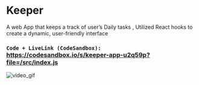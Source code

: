 # Keeper
A web App that keeps a track of user’s Daily tasks , Utilized React hooks to create a dynamic, user-friendly interface

### `Code + LiveLink (CodeSandbox):` https://codesandbox.io/s/keeper-app-u2q59p?file=/src/index.js

![video_gif](https://user-images.githubusercontent.com/72144798/228133798-b1f15924-5242-4f40-8d93-420feb2c8c1e.gif)

